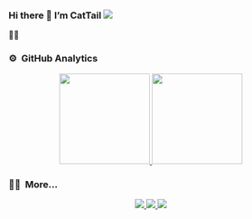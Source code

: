 ### Hi there 👋 I’m CatTail <img src="https://komarev.com/ghpvc/?username=CatTailzz&color=brightgreen">
🤗🤗

### ⚙️ &nbsp;GitHub Analytics

<p align="center">
    <a href="https://github.com/CatTailzz">
        <img height="160em" src="https://github-readme-stats.vercel.app/api?username=CatTailzz&count_private=true&theme=algolia&show_icons=true&include_all_commits=true&card_width=400"/>
        <img height="160em" src="https://github-readme-stats.vercel.app/api/top-langs/?username=CatTailzz&layout=compact&theme=algolia"/>
    </a>
</p>

### 🧑‍💻 &nbsp;More...
<p align="center">
    <a href="https://leetcode-cn.com/u/cattailjj/">
        <img src="https://fc.dianhsu.top/lc?user=cattailjj&loc=cn&req=rating">
    </a>
    <a href="https://leetcode-cn.com/u/cattailjj/">
        <img src="https://leetcode-badge.haozibi.dev/v1cn/solved/cattailjj.svg?style=for-the-badge&logo=leetcode">
    </a>
    <a href="https://www.yuque.com/yuqueyonghuw0c4uc">
        <img src="https://img.shields.io/badge/%E8%AF%AD%E9%9B%80-%E7%8C%AB%E5%B0%BE%E8%8D%89-brightgreen?style=for-the-badge">
    </a>
</p>
